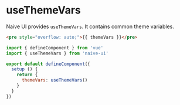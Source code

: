 # useThemeVars

Naive UI provides `useThemeVars`. It contains common theme variables.

```html
<pre style="overflow: auto;">{{ themeVars }}</pre>
```

```js
import { defineComponent } from 'vue'
import { useThemeVars } from 'naive-ui'

export default defineComponent({
  setup () {
    return {
      themeVars: useThemeVars()
    }
  }
})
```
